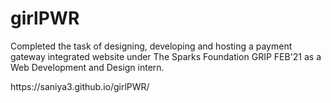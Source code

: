 # girlPWR
<p>Completed the task of designing, developing and hosting a payment gateway integrated website under The Sparks Foundation GRIP FEB'21 as a Web Development and Design intern.</p>
https://saniya3.github.io/girlPWR/
